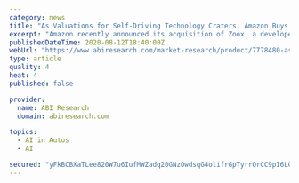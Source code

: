 ```yaml
---
category: news
title: "As Valuations for Self-Driving Technology Craters, Amazon Buys Zoox"
excerpt: "Amazon recently announced its acquisition of Zoox, a developer of Autonomous Passenger Vehicle (APV) technology and an aspiring developer of driverless taxis, for a reported US$1.2 billion. This was markedly less than the company’s 2018 valuation of US$3."
publishedDateTime: 2020-08-12T18:40:00Z
webUrl: "https://www.abiresearch.com/market-research/product/7778480-as-valuations-for-self-driving-technology-/"
type: article
quality: 4
heat: 4
published: false

provider:
  name: ABI Research
  domain: abiresearch.com

topics:
  - AI in Autos
  - AI

secured: "yFkBCBXaTLee820W7u6IufMWZadq20GNzOwdsqG4olifrGpTyrrQrCC9pI6L0BvPJmp6cWp9YyQZUWOay1OXbim8vFghckhmCA6CAvzoTJ87XV2Ab5Na8EccEolM0DKE9ndQjpZ5fcde20sd7l3vtkoxqAGHQ7FzxDtKvxem8FlLbZWc7tPgQxernBzLU9phvYhtad2fRym0cKitNqCxQZP25b+wCfC3Bm+Tcc7gdrdDu/Gk9qF4LDS3oWS3ecfq7F3IXaW9LSJTRE/B3FpZNX9Y6IJx1vDrD9r4mGGD2Sv+Zueu8gaPjbLD0iqCBrr7Ho2JeAtG250x8drnABYqnQ==;86H1IL48DbijRr0uc4yr0Q=="
---
```


